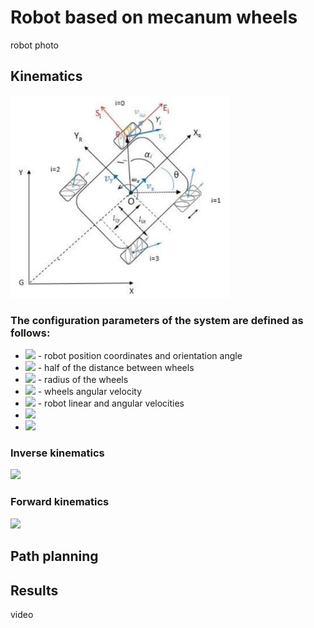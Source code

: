 # Robot based on mecanum wheels
robot photo
## Kinematics
<img src="photos/kinematics.jpeg" width="350">

### The configuration parameters of the system are defined as follows:
- <img src="https://render.githubusercontent.com/render/math?math=x,y,\phi"> - robot position coordinates and orientation angle
- <img src="http://latex.codecogs.com/svg.latex?l_x,l_y"> - half of the distance between wheels
- <img src="http://latex.codecogs.com/svg.latex?r"> - radius of the wheels
- <img src="http://latex.codecogs.com/svg.latex?\omega_i"> - wheels angular velocity
- <img src="http://latex.codecogs.com/svg.latex?v_x,v_y,\phi"> - robot linear and angular velocities
- <img src="http://latex.codecogs.com/svg.latex?l=sqrt(l_x^2+l_y^2)">
- <img src="https://render.githubusercontent.com/render/math?math=\alpha_1=\pm\;atan(l_x/l_y);\alpha_3=\pm\pi\mp\;atan(l_x/l_y)">

### Inverse kinematics
<img src="http://latex.codecogs.com/svg.latex?\begin{bmatrix}\omega_1\\\omega_2\\\omega_3\\\omega_4\\\end{bmatrix}=1/r\begin{bmatrix}-1&1&-l*sin(3*pi/4-\alpha_1_2)/sin(-pi/4)\\1&1&-l*sin(-3*pi/4-\alpha_1_2)/sin(pi/4)\\1&1& l*sin(pi/4-\alpha_3_4)/sin(pi/4)\\-1&1&l*sin(-pi/4-\alpha_3_4)/sin(-pi/4)\\\end{bmatrix}\begin{bmatrix}v_x\\v_y\\\omega\end{bmatrix}">

### Forward kinematics
<img src="http://latex.codecogs.com/svg.latex?\begin{bmatrix}v_x\\v_y\\\omega\end{bmatrix}=r/4\begin{bmatrix}1&1&1&1\\-1&1&1&-1\\-1/(l_x+l_y)&1/(l_x+l_y)&-1/(l_x+l_y)&1/(l_x+l_y)\end{bmatrix}\begin{bmatrix}\omega_1\\\omega_2\\\omega_3\\\omega_4\end{bmatrix}">

## Path planning

## Results
video
